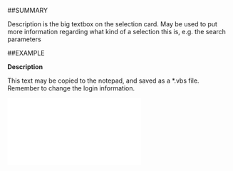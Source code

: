 

##SUMMARY

Description is the big textbox on the selection card. May be used to put more information regarding what kind of a selection this is, e.g. the search parameters


##EXAMPLE

**Description**

This text may be copied to the notepad, and saved as a *.vbs file. Remember to change the login information.

![](../../Examples/vbs/SOSelection.Description.vbs.txt)





